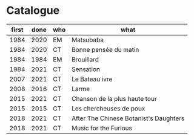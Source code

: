 # Catalogue

| first | done  | who   | what                                    |
|---    |---    |---    |---                                      |
| 1984  | 2020  | EM    | Matsubaba                               |
| 1984  | 2020  | CT    | Bonne pensée du matin                   |
| 1984  | 1984  | EM    | Brouillard                              |
| 1984  | 2021  | CT    | Sensation                               |
| 2007  | 2021  | CT    | Le Bateau ivre                          |
| 2008  | 2016  | CT    | Larme                                   |
| 2015  | 2021  | CT    | Chanson de la plus haute tour           |
| 2015  | 2015  | CT    | Les chercheuses de poux                 |
| 2018  | 2021  | CT    | After The Chinese Botanist's Daughters  |
| 2018  | 2021  | CT    | Music for the Furious                   |
